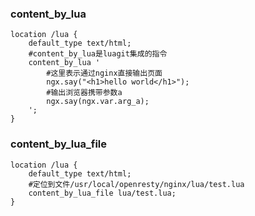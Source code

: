 ### content_by_lua

```nginx
location /lua {
    default_type text/html;
    #content_by_lua是luagit集成的指令
    content_by_lua '
        #这里表示通过nginx直接输出页面
        ngx.say("<h1>hello world</h1>");
    	#输出浏览器携带参数a
    	ngx.say(ngx.var.arg_a);
    ';
}
```



### content_by_lua_file

```nginx
location /lua {
    default_type text/html;
    #定位到文件/usr/local/openresty/nginx/lua/test.lua
    content_by_lua_file lua/test.lua;
}
```

